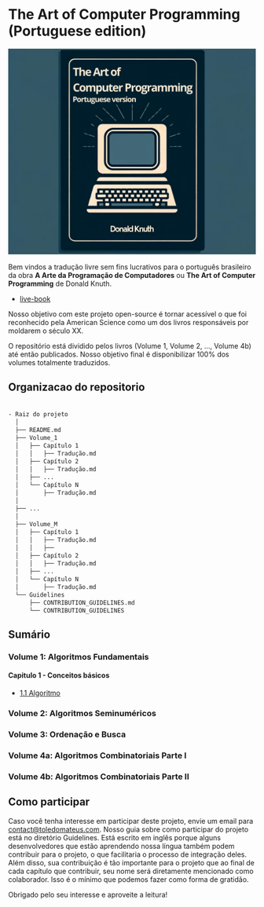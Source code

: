 # The Art of Computer Programming (Portuguese edition)

![book-cover](/assets/images/taocp-pt-br.png)

Bem vindos a tradução livre sem fins lucrativos para o português brasileiro da obra **A Arte da Programação de Computadores** ou **The Art of Computer Programming** de Donald Knuth.

- [live-book](https://mateuss-organization-4.gitbook.io/the-art-of-computer-proogramming-pt-br)

Nosso objetivo com este projeto open-source é tornar acessível o que foi reconhecido pela American Science como um dos livros responsáveis por moldarem o século XX.

O repositório está dividido pelos livros (Volume 1, Volume 2, ..., Volume 4b) até então publicados. Nosso objetivo final é disponibilizar 100% dos volumes totalmente traduzidos.

## Organizacao do repositorio

```

- Raiz do projeto
  │
  ├── README.md
  ├── Volume_1
  │   ├── Capítulo 1
  │   │   ├── Tradução.md
  │   ├── Capítulo 2
  │   │   ├── Tradução.md
  │   ├── ...
  │   └── Capítulo N
  │       ├── Tradução.md
  │
  ├── ...
  │
  ├── Volume_M
  │   ├── Capítulo 1
  │   │   ├── Tradução.md
  │   │   ├── 
  │   ├── Capítulo 2
  │   │   ├── Tradução.md
  │   ├── ...
  │   └── Capítulo N
  │       ├── Tradução.md
  └── Guidelines
      ├── CONTRIBUTION_GUIDELINES.md
      └── CONTRIBUTION_GUIDELINES
```


## Sumário

### Volume 1: Algoritmos Fundamentais
#### Capitulo  1 - Conceitos básicos
* [1.1 Algoritmo](/Volume%201:%20%20Algoritmos%20Fundamentais/Capítulo%201:%20Conceitos%20básicos/1.1%20Algoritmo.md)

### Volume 2:  Algoritmos Seminuméricos

### Volume 3:  Ordenação e Busca

### Volume 4a: Algoritmos Combinatoriais Parte I

### Volume 4b: Algoritmos Combinatoriais Parte II



## Como participar

Caso você tenha interesse em participar deste projeto, envie um email para <contact@toledomateus.com>. Nosso guia sobre como participar do projeto está no diretório Guidelines. Está escrito em inglês porque alguns desenvolvedores que estão aprendendo nossa língua também podem contribuir para o projeto, o que facilitaria o processo de integração deles. Além disso, sua contribuição é tão importante para o projeto que ao final de cada capítulo que contribuir, seu nome será diretamente mencionado como colaborador. Isso é o mínimo que podemos fazer como forma de gratidão.

Obrigado pelo seu interesse e aproveite a leitura!